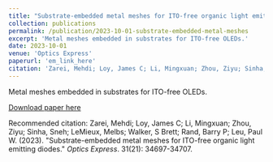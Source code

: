 ```yaml
---
title: "Substrate-embedded metal meshes for ITO-free organic light emitting diodes"
collection: publications
permalink: /publication/2023-10-01-substrate-embedded-metal-meshes
excerpt: 'Metal meshes embedded in substrates for ITO-free OLEDs.'
date: 2023-10-01
venue: 'Optics Express'
paperurl: 'em_link_here'
citation: 'Zarei, Mehdi; Loy, James C; Li, Mingxuan; Zhou, Ziyu; Sinha, Sneh; LeMieux, Melbs; Walker, S Brett; Rand, Barry P; Leu, Paul W. (2023). &quot;Substrate-embedded metal meshes for ITO-free organic light emitting diodes.&quot; <i>Optics Express</i>. 31(21): 34697-34707.'
---
```

Metal meshes embedded in substrates for ITO-free OLEDs.

[Download paper here](em_link_here)

Recommended citation: Zarei, Mehdi; Loy, James C; Li, Mingxuan; Zhou, Ziyu; Sinha, Sneh; LeMieux, Melbs; Walker, S Brett; Rand, Barry P; Leu, Paul W. (2023). "Substrate-embedded metal meshes for ITO-free organic light emitting diodes." <i>Optics Express</i>. 31(21): 34697-34707.